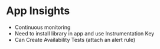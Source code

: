 # App Insights

- Continuous monitoring
- Need to install library in app and use Instrumentation Key
- Can Create Availability Tests (attach an alert rule)
